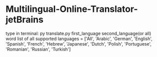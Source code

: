 # Multilingual-Online-Translator-jetBrains
type in terminal: py translate.py first_language second_language(or all) word
list of all supported languages = ['All', 'Arabic', 'German', 'English', 'Spanish', 'French', 'Hebrew', 'Japanese', 'Dutch', 'Polish', 'Portuguese', 'Romanian', 'Russian', 'Turkish']
 
